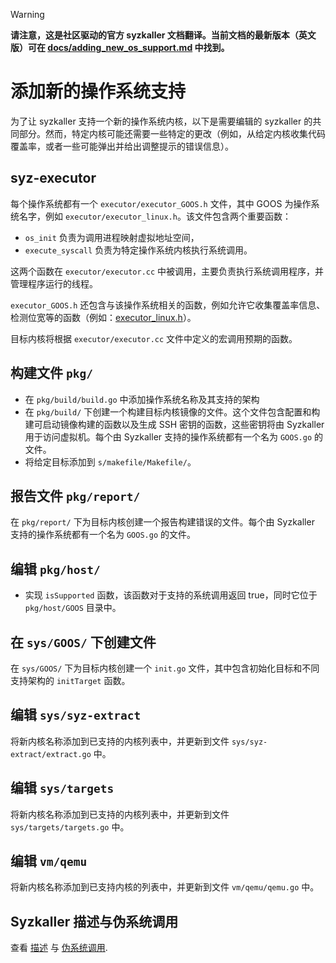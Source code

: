 > [!WARNING]
>
> **请注意，这是社区驱动的官方 syzkaller 文档翻译。当前文档的最新版本（英文版）可在 [docs/adding_new_os_support.md](/docs/adding_new_os_support.md) 中找到。**

# 添加新的操作系统支持

为了让 syzkaller 支持一个新的操作系统内核，以下是需要编辑的 syzkaller 的共同部分。然而，特定内核可能还需要一些特定的更改（例如，从给定内核收集代码覆盖率，或者一些可能弹出并给出调整提示的错误信息）。

## syz-executor

每个操作系统都有一个 `executor/executor_GOOS.h` 文件，其中 GOOS 为操作系统名字，例如 `executor/executor_linux.h`。该文件包含两个重要函数：

- `os_init` 负责为调用进程映射虚拟地址空间，
- `execute_syscall` 负责为特定操作系统内核执行系统调用。

这两个函数在 `executor/executor.cc` 中被调用，主要负责执行系统调用程序，并管理程序运行的线程。

`executor_GOOS.h` 还包含与该操作系统相关的函数，例如允许它收集覆盖率信息、检测位宽等的函数（例如：[executor_linux.h](/executor/executor_linux.h)）。

目标内核将根据 `executor/executor.cc` 文件中定义的宏调用预期的函数。

## 构建文件 `pkg/`

- 在 `pkg/build/build.go` 中添加操作系统名称及其支持的架构
- 在 `pkg/build/` 下创建一个构建目标内核镜像的文件。这个文件包含配置和构建可启动镜像构建的函数以及生成 SSH 密钥的函数，这些密钥将由 Syzkaller 用于访问虚拟机。每个由 Syzkaller 支持的操作系统都有一个名为 `GOOS.go` 的文件。
- 将给定目标添加到 `s/makefile/Makefile/`。

## 报告文件 `pkg/report/`

在 `pkg/report/` 下为目标内核创建一个报告构建错误的文件。每个由 Syzkaller 支持的操作系统都有一个名为 `GOOS.go` 的文件。

## 编辑 `pkg/host/`

- 实现 `isSupported` 函数，该函数对于支持的系统调用返回 true，同时它位于 `pkg/host/GOOS` 目录中。

## 在 `sys/GOOS/` 下创建文件

在 `sys/GOOS/` 下为目标内核创建一个 `init.go` 文件，其中包含初始化目标和不同支持架构的 `initTarget` 函数。

## 编辑 `sys/syz-extract`

将新内核名称添加到已支持的内核列表中，并更新到文件 `sys/syz-extract/extract.go` 中。

## 编辑 `sys/targets`

将新内核名称添加到已支持的内核列表中，并更新到文件 `sys/targets/targets.go` 中。

## 编辑 `vm/qemu`

将新内核名称添加到已支持内核的列表中，并更新到文件 `vm/qemu/qemu.go` 中。

## Syzkaller 描述与伪系统调用

查看 [描述](/docs/syscall_descriptions.md) 与 [伪系统调用](/docs/pseudo_syscalls.md).
